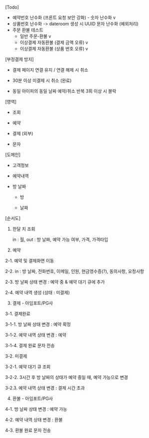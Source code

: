 [Todo]

- 예약번호 난수화 (프론트 요청 보안 강화) - 숫자 난수화 v
- 상품번호 난수화 -> dateroom 생성 시 UUID 문자 난수화 (예외처리)
- 주문 환불 테스트
  - 일반 주문-환불 v
  - 이상결제 자동환불 (결제 금액 오류) v
  - 이상결제 자동환불 (상품 번호 오류) v

[부정결제 방지]

- 결제 페이지 연결 유지 / 연결 해제 시 취소

- 30분 이상 미결제 시 취소 (완료)

- 동일 아이피의 동일 날짜 예약/취소 반복 3회 이상 시 블락



[영역]

- 조회

- 예약

- 결제 (외부)

- 문자



[도메인]

- 고객정보

- 예약내역

- 방 날짜

    - 방

    - 날짜



[순서도]

1. 한달 치 조회

   in : 월, out : 방 날짜, 예약 가능 여부, 가격, 가격타입

2. 예약

2-1. 예약 및 결제화면 이동

2-2. in : 방 날짜, 전화번호, 이메일, 인원, 현금영수증(?), 동의사항, 요청사항

2-3. 방 날짜 상태 변경 : 예약 중 & 예약 대기 큐에 추가

2-4. 예약 내역 생성 (상태 : 미결제)

3. 결제 - 아임포트/PG사

3-1. 결제완료

3-1-1. 방 날짜 상태 변경 : 예약 확정

3-1-2. 예약 내역 상태 변경 : 예약

3-1-4. 결제 완료 문자 전송

3-2. 미결제

3-2-1. 예약 대기 큐 조회

3-2-2. 3시간 후 방 날짜의 상태가 예약 중일 때, 예약 가능으로 변경

3-2.3. 예약 내역 상태 변경 : 결제 시간 초과

4. 환불 - 아임포트/PG사

4-1. 방 날짜 상태 변경 : 예약 가능

4-2. 예약 내역 상태 변경 : 환불

4-3. 환불 완료 문자 전송